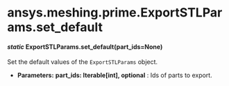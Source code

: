 # ansys.meshing.prime.ExportSTLParams.set_default



#### *static* ExportSTLParams.set_default(part_ids=None)

Set the default values of the `ExportSTLParams` object.

* **Parameters:**
  **part_ids: Iterable[int], optional**
  : Ids of parts to export.

<!-- !! processed by numpydoc !! -->
